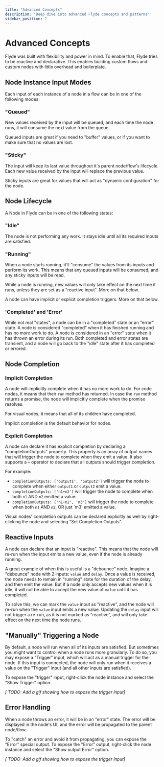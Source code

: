 ```yaml
---
title: "Advanced Concepts"
description: "Deep dive into advanced Flyde concepts and patterns"
sidebar_position: 7
---
```


# Advanced Concepts

Flyde was built with flexibility and power in mind. To enable that, Flyde tries to be reactive and declarative.
This enables building custom flows and custom nodes with little overhead and boilerplate.

## Node Instance Input Modes

Each input of each instance of a node in a flow can be in one of the following modes:

### "Queued"

New values received by the input will be queued, and each time the node runs, it will consume the next value from the queue.

Queued inputs are great if you need to "buffer" values, or if you want to make sure that no values are lost.

### "Sticky"

The input will keep its last value throughout it's parent node/flow's lifecycle. Each new value received by the input will replace the previous value.

Sticky inputs are great for values that will act as "dynamic configuration" for the node.

## Node Lifecycle

A Node in Flyde can be in one of the following states:

### "Idle"

The node is not performing any work. It stays idle until all its required inputs are satisfied.

### "Running"

When a node starts running, it'll "consume" the values from its inputs and perform its work. This means that any queued inputs will be consumed, and any sticky inputs will be read.

While a node is running, new values will only take effect on the next time it runs, unless they are set as a "reactive input". More on that below.

A node can have implicit or explicit completion triggers. More on that below.

### 'Completed' and 'Error'

While not real "states", a node can be in a "completed" state or an "error" state. A node is considered "completed" when it has finished running and has no more work to do. A node is considered in an "error" state when it has thrown an error during its run. Both completed and error states are transient, and a node will go back to the "idle" state after it has completed or errored.

## Node Completion

### Implicit Completion

A node will implicitly complete when it has no more work to do. For code nodes, it means that their `run` method has returned. In case the `run` method returns a promise, the node will implicitly complete when the promise resolves.

For visual nodes, it means that all of its children have completed.

Implicit completion is the default behavior for nodes.

### Explicit Completion

A node can declare it has explicit completion by declaring a "completionOutputs" property. This property is an array of output names that will trigger the node to complete when they emit a value. It also supports a `+` operator to declare that all outputs should trigger completion.

For example:

- `completionOutputs: ['output1', 'output2']` will trigger the node to complete when either `output1` or `output2` emit a value.
- `completionOutputs: ['n1+n2']` will trigger the node to complete when both `n1` AND `n2` emitted a value.
- `completionOutputs: ['n1+n2', 'n3']` will trigger the node to complete when both `n1` AND `n2`, OR just 'm3' emitted a value.

Visual nodes' completion outputs can be declared explicitly as well by right-clicking the node and selecting "Set Completion Outputs".

## Reactive Inputs

A node can declare that an input is "reactive". This means that the node will re-run when the input emits a new value, even if the node is already running.

A great example of when this is useful is a "debounce" node. Imagine a "debounce" node with 2 inputs: `value` and `delay`. Once a value is received, the node needs to remain in "running" state for the duration of the delay, and then emit the value. But if a node only accepts new values when it is idle, it will not be able to accept the new value of `value` until it has completed.

To solve this, we can mark the `value` input as "reactive", and the node will re-run when the `value` input emits a new value. Updating the `delay` input will not trigger a re-run, as it is not marked as "reactive", and will only take effect on the next time the node runs.

## "Manually" Triggering a Node

By default, a node will run when all of its inputs are satisfied. But sometimes you might want to control when a node runs more granularly. To do so, you may expose a "Trigger" input, which will act as a manual trigger for the node. If this input is connected, the node will only run when it receives a value on the "Trigger" input (and all other inputs are satisfied).

To expose the "trigger" input, right-click the node instance and select the "Show Trigger" option.

_[ TODO: Add a gif showing how to expose the trigger input]_

## Error Handling

When a node throws an error, it will be in an "error" state. The error will be displayed in the node's UI, and the error will be propagated to the parent node/flow.

To "catch" an error and avoid it from propagating, you can expose the "Error" special output.
To expose the "Error" output, right-click the node instance and select the "Show output Error" option.

_[ TODO: Add a gif showing how to expose the trigger input]_
